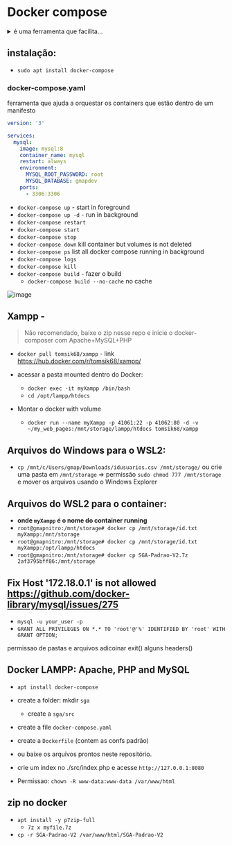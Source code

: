 
# Docker compose 

<details>
<summary> é uma ferramenta que facilita...</summary>

a definição e execução de aplicativos Docker com vários contêineres. Em vez de criar e gerenciar manualmente vários contêineres individuais usando comandos Docker separados, o docker-compose permite definir toda a configuração do aplicativo em um arquivo YAML chamado docker-compose.yml.

Dentro do arquivo docker-compose.yml, você pode especificar os serviços que compõem seu aplicativo, como contêineres Docker, redes, volumes, variáveis de ambiente e outros detalhes de configuração. Depois de definir esse arquivo, você pode usar o comando docker-compose para iniciar, parar e gerenciar todo o aplicativo com apenas um comando.

Por exemplo, se você estiver desenvolvendo um aplicativo da web que requer um contêiner para o servidor da web (como o Apache ou o Nginx) e outro para o banco de dados (como o MySQL ou o PostgreSQL), você pode definir esses serviços no arquivo docker-compose.yml. Em seguida, você pode usar o docker-compose para iniciar e parar todos esses contêineres juntos, simplificando bastante o processo de desenvolvimento e implantação de aplicativos baseados em Docker.

- Uma dica rápida: Não precisa copiar o ID todo do container na hora de manipular ele, já cheguei fazer com apenas os dois primeiros carácteres do ID. Nesse caso eu não tinha IDs com iniciais parecidas.
 
</details>

## instalação:

- `sudo apt install docker-compose`

### docker-compose.yaml

ferramenta que ajuda a orquestar os containers que estão dentro de um manifesto

```yaml
version: '3'

services:
  mysql:
    image: mysql:8
    container_name: mysql
    restart: always
    environment: 
      MYSQL_ROOT_PASSWORD: root
      MYSQL_DATABASE: gmapdev
    ports: 
      - 3306:3306
```

- `docker-compose up` - start in foreground
- `docker-compose up -d` - run in background
- `docker-compose restart`
- `docker-compose start` 
- `docker-compose stop` 
- `docker-compose down` kill container but volumes is not deleted
- `docker-compose ps` list all docker compose running in background
- `docker-compose logs`
- `docker-compose kill`
- `docker-compose build` - fazer o build
   - `docker-compose build --no-cache` no cache


![image](https://github.com/geraldotech/CheatSheets/assets/92253544/fabe5e20-4041-45c9-b131-e2fa0700d382)

## Xampp - 
> Não recomendado, baixe o zip nesse repo e inicie o docker-composer com Apache+MySQL+PHP

- `docker pull tomsik68/xampp` - link https://hub.docker.com/r/tomsik68/xampp/
- acessar a pasta mounted dentro do Docker:
  - `docker exec -it myXampp /bin/bash`
  - `cd /opt/lampp/htdocs`
 
- Montar o docker with volume
  - `docker run --name myXampp -p 41061:22 -p 41062:80 -d -v ~/my_web_pages:/mnt/storage/lampp/htdocs tomsik68/xampp`

## Arquivos do Windows para o WSL2:
- `cp /mnt/c/Users/gmap/Downloads/idusuarios.csv /mnt/storage/` ou crie uma pasta em `/mnt/storage` => permissão `sudo chmod 777 /mnt/storage` e mover os arquivos usando o Windows Explorer

## Arquivos do WSL2 para o container:
- <b>onde `myXampp` é o nome do container running</b>
- `root@gmapnitro:/mnt/storage# docker cp /mnt/storage/id.txt myXampp:/mnt/storage`
- `root@gmapnitro:/mnt/storage# docker cp /mnt/storage/id.txt myXampp:/opt/lampp/htdocs`
- `root@gmapnitro:/mnt/storage# docker cp SGA-Padrao-V2.7z 2af3795bff86:/mnt/storage`

## Fix Host '172.18.0.1' is not allowed https://github.com/docker-library/mysql/issues/275

- `mysql -u your_user -p`
- `GRANT ALL PRIVILEGES ON *.* TO 'root'@'%' IDENTIFIED BY 'root' WITH GRANT OPTION;`

permissao de pastas e arquivos
adicoinar exit() alguns headers()

## Docker LAMPP: Apache, PHP and MySQL

- `apt install docker-compose`
- create a folder:  mkdir `sga`
   - create a `sga/src`
- create a file `docker-compose.yaml`
- create a `Dockerfile` (contem as confs padrão)
- ou baixe os arquivos prontos neste repositório.


- crie um index no ./src/index.php e acesse `http://127.0.0.1:8080`
- Permissao: `chown -R www-data:www-data /var/www/html`    


## zip no docker
- `apt install -y p7zip-full`
   - `7z x myfile.7z`
- `cp -r SGA-Padrao-V2 /var/www/html/SGA-Padrao-V2`

